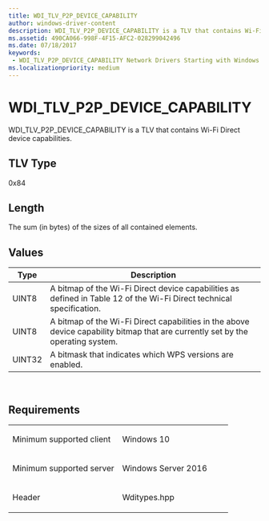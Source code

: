 ```yaml
---
title: WDI_TLV_P2P_DEVICE_CAPABILITY
author: windows-driver-content
description: WDI_TLV_P2P_DEVICE_CAPABILITY is a TLV that contains Wi-Fi Direct device capabilities.
ms.assetid: 490CA066-998F-4F15-AFC2-028299042496
ms.date: 07/18/2017
keywords:
 - WDI_TLV_P2P_DEVICE_CAPABILITY Network Drivers Starting with Windows Vista
ms.localizationpriority: medium
---
```


# WDI\_TLV\_P2P\_DEVICE\_CAPABILITY


WDI\_TLV\_P2P\_DEVICE\_CAPABILITY is a TLV that contains Wi-Fi Direct device capabilities.

## TLV Type


0x84

## Length


The sum (in bytes) of the sizes of all contained elements.

## Values


| Type   | Description                                                                                                                     |
|--------|---------------------------------------------------------------------------------------------------------------------------------|
| UINT8  | A bitmap of the Wi-Fi Direct device capabilities as defined in Table 12 of the Wi-Fi Direct technical specification.            |
| UINT8  | A bitmap of the Wi-Fi Direct capabilities in the above device capability bitmap that are currently set by the operating system. |
| UINT32 | A bitmask that indicates which WPS versions are enabled.                                                                        |

 

Requirements
------------

<table>
<colgroup>
<col width="50%" />
<col width="50%" />
</colgroup>
<tbody>
<tr class="odd">
<td><p>Minimum supported client</p></td>
<td><p>Windows 10</p></td>
</tr>
<tr class="even">
<td><p>Minimum supported server</p></td>
<td><p>Windows Server 2016</p></td>
</tr>
<tr class="odd">
<td><p>Header</p></td>
<td>Wditypes.hpp</td>
</tr>
</tbody>
</table>

 

 




